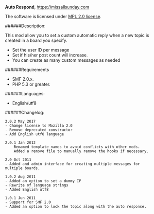 **Auto Respond**, https://missallsunday.com

The software is licensed under [MPL 2.0 license](https://www.mozilla.org/MPL/).

######Description:

This mod allow you to set a custom automatic reply when a new topic is created in a board you specify.

- Set the user ID per message
- Set if his/her post count will increase.
- You can create as many custom messages as needed

######Requirements

- SMF 2.0.x.
- PHP 5.3 or greater.


######Languages:

- English/utf8


######Changelog:

```
2.0.2 May 2017
- Change license to Mozilla 2.0
- Remove deprecated constructor
- Add English utf8 language

2.0.1 Jan 2012
	Renamed template names to avoid conflicts with other mods.
	Added a remove file to manually remove the hooks if necessary.

2.0 Oct 2011
- Added and admin interface for creating multiple messages for multiple boards.

1.0.2 Aug 2011
- Added an option to set a dummy IP
- Rewrite of language strings
- Added English utf8

1.0.1 Jun 2011
- Support for SMF 2.0
- Added an option to lock the topic along with the auto response.
```
